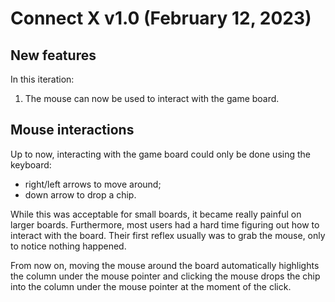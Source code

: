 # Connect X v1.0 (February 12, 2023)

## New features

In this iteration:

1. The mouse can now be used to interact with the game board.


## Mouse interactions

Up to now, interacting with the game board could only be done using the keyboard:

 * right/left arrows to move around;
 * down arrow to drop a chip.

While this was acceptable for small boards, it became really painful on larger boards.
Furthermore, most users had a hard time figuring out how to interact with the board.
Their first reflex usually was to grab the mouse, only to notice nothing happened.

From now on, moving the mouse around the board automatically highlights the column
under the mouse pointer and clicking the mouse drops the chip into the column under
the mouse pointer at the moment of the click.
